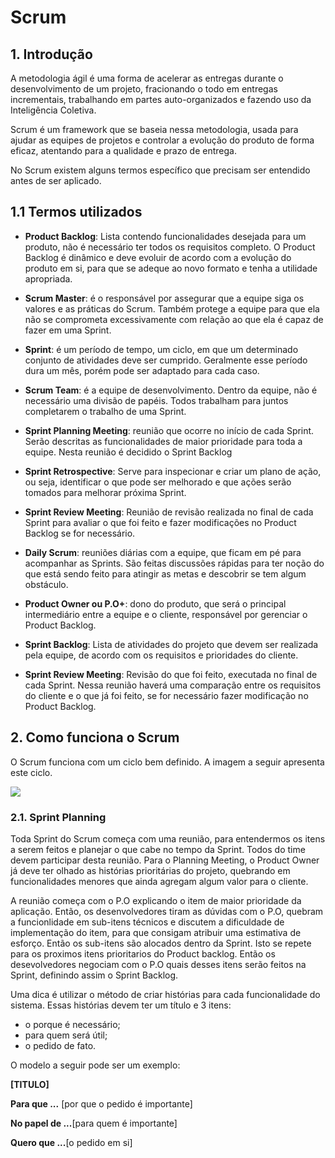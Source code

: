 # Scrum

## 1. Introdução
A metodologia ágil é uma forma de acelerar as entregas durante o desenvolvimento de um projeto, fracionando o todo em entregas incrementais, trabalhando em partes auto-organizados e fazendo uso da Inteligência Coletiva.

Scrum é um framework que se baseia nessa metodologia, usada para ajudar as equipes de projetos e controlar a evolução do produto de forma eficaz, atentando para a qualidade e prazo de entrega.

No Scrum existem alguns termos específico que precisam ser entendido antes de ser aplicado.

## 1.1 Termos utilizados
* **Product Backlog**: Lista contendo funcionalidades desejada para um produto, não é necessário ter todos os requisitos completo. O Product Backlog é dinâmico e deve evoluir de acordo com a evolução do produto em si, para que se adeque ao novo formato e tenha a utilidade apropriada.

* **Scrum Master**: é o responsável por assegurar que a equipe siga os valores e as práticas do Scrum. Também protege a equipe para que ela não se comprometa excessivamente com relação ao que ela é capaz de fazer em uma Sprint.

* **Sprint**: é um período de tempo, um ciclo, em que um determinado conjunto de atividades deve ser cumprido. Geralmente esse período dura um mês, porém pode ser adaptado para cada caso.

* **Scrum Team**: é a equipe de desenvolvimento. Dentro da equipe, não é necessário uma divisão de papéis. Todos trabalham para juntos completarem o trabalho de uma Sprint.

* **Sprint Planning Meeting**: reunião que ocorre no início de cada Sprint. Serão descritas as funcionalidades de maior prioridade para toda a equipe. Nesta reunião é decidido o Sprint Backlog

* **Sprint Retrospective**: Serve para inspecionar e criar um plano de ação, ou seja, identificar o que pode ser melhorado e que ações serão tomados para melhorar próxima Sprint. 

* **Sprint Review Meeting**: Reunião de revisão realizada no final de cada Sprint para avaliar o que foi feito e fazer modificações no Product Backlog se for necessário.

* **Daily Scrum**: reuniões diárias com a equipe, que ficam em pé para acompanhar as Sprints. São feitas discussões rápidas para ter noção do que está sendo feito para atingir as metas e descobrir se tem algum obstáculo.

* **Product Owner ou P.O+**: dono do produto, que será o principal intermediário entre a equipe e o cliente, responsável por gerenciar o Product Backlog.

* **Sprint Backlog**: Lista de atividades do projeto que devem ser realizada pela equipe, de acordo com os requisitos e prioridades do cliente.

* **Sprint Review Meeting**: Revisão do que foi feito, executada no final de cada Sprint. Nessa reunião haverá uma comparação entre os requisitos do cliente e o que já foi feito, se for necessário fazer modificação no Product Backlog.


## 2. Como funciona o Scrum
O Scrum funciona com um ciclo bem definido. A imagem a seguir apresenta este ciclo.

![](https://i.imgur.com/o1CHjlo.png)

### 2.1. Sprint Planning
Toda Sprint do Scrum começa com uma reunião, para entendermos os itens a serem feitos e planejar o que cabe no tempo da Sprint. Todos do time devem participar desta reunião. Para o Planning Meeting, o Product Owner já deve ter olhado as histórias prioritárias do projeto, quebrando em funcionalidades menores que ainda agregam algum valor para o cliente.

A reunião começa com o P.O explicando o item de maior prioridade da aplicação. Então, os desenvolvedores tiram as dúvidas com o P.O, quebram a funcionlidade em sub-itens técnicos e discutem a dificuldade de implementação do item, para que consigam atribuir uma estimativa de esforço. Então os sub-itens são alocados dentro da Sprint. Isto se repete para os proximos itens prioritarios do Product backlog. Então os desevolvedores negociam com o P.O quais desses itens serão feitos na Sprint, definindo assim o Sprint Backlog.

Uma dica é utilizar o método de criar histórias para cada funcionalidade do sistema. Essas histórias devem ter um título e 3 itens: 

* o porque é necessário;
* para quem será útil;
* o pedido de fato.

O modelo a seguir pode ser um exemplo:

**[TITULO]**

**Para que ...** [por que o pedido é importante]

**No papel de  ...**[para quem é importante]

**Quero que ...**[o pedido em si]




